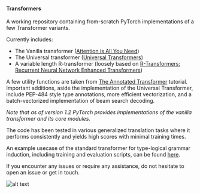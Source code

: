 #### Transformers
A working repository containing from-scratch PyTorch implementations of a few Transformer variants.

Currently includes:

* The Vanilla transformer ([Attention is All You Need](https://arxiv.org/pdf/1706.03762.pdf))
* The Universal transformer ([Universal Transformers](https://arxiv.org/pdf/1807.03819.pdf))
* A variable length R-transformer (loosely based on [R-Transformers: Recurrent Neural Network Enhanced Transformers](https://arxiv.org/abs/1907.05572))

A few utility functions are taken from [The Annotated Transformer](http://nlp.seas.harvard.edu/2018/04/03/attention.html) 
tutorial. Important additions, aside the implementation of the Universal Transformer, include PEP-484 style type annotations, more efficient vectorization, and a batch-vectorized implementation of beam search decoding. 

*Note that as of version 1.2 PyTorch provides implementations of the vanilla transformer and its core modules.*

The code has been tested in various generalized translation tasks where it performs consistently and yields high scores with minimal training times. 

An example usecase of the standard transformer for type-logical grammar induction, including training and evaluation scripts,
can be found [here](https://github.com/konstantinosKokos/Lassy-TLG-Supertagging).

If you encounter any issues or require any assistance, do not hesitate to open an issue or get in touch.

![alt text](https://slack-imgs.com/?c=1&url=https%3A%2F%2Fwww.thespruce.com%2Fthmb%2FCG6T8EjAeGCjHKES-5xcRbMy05M%3D%2F1500x1500%2Ffilters%3Ano_upscale()%3Amax_bytes(150000)%3Astrip_icc()%2FRescue_Bots_Optimus_Prime_Racing_trailer-585d93633df78ce2c3237f7e.jpg)
